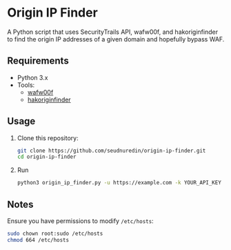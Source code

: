 # Origin IP Finder

A Python script that uses SecurityTrails API, wafw00f, and hakoriginfinder to find the origin IP addresses of a given domain and hopefully bypass WAF.

## Requirements
- Python 3.x
- Tools: 
  - [wafw00f](https://github.com/EnableSecurity/wafw00f)
  - [hakoriginfinder](https://github.com/hakluke/hakoriginfinder)

## Usage
1. Clone this repository:
   ```bash
   git clone https://github.com/seudnuredin/origin-ip-finder.git
   cd origin-ip-finder
2. Run
	```bash
	python3 origin_ip_finder.py -u https://example.com -k YOUR_API_KEY
## Notes
Ensure you have permissions to modify `/etc/hosts`:
```bash
sudo chown root:sudo /etc/hosts
chmod 664 /etc/hosts
